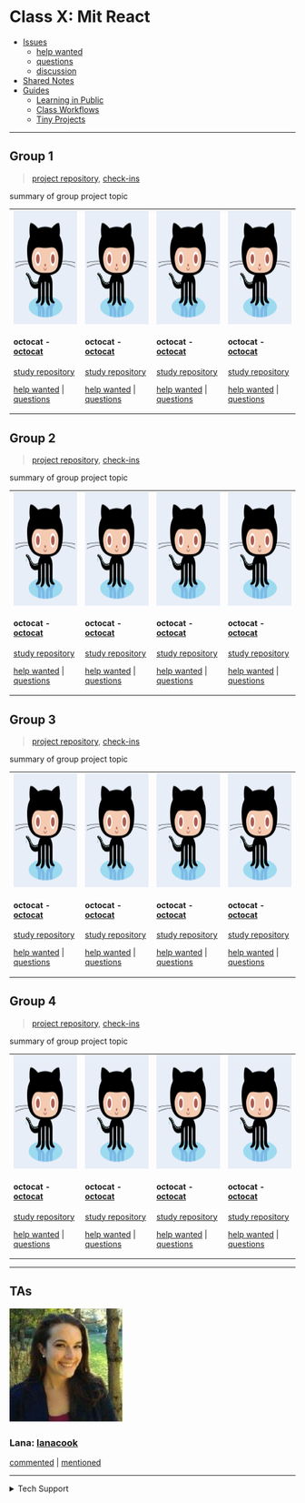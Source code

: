 <!-- BEGIN TOP -->

# Class X: Mit React

- [Issues](https://github.com/fake-class/mit-react/issues?q=is%3Aopen)
  - [help wanted](https://github.com/fake-class/mit-react/issues?q=label%3A%22help%20wanted%22+is%3Aopen)
  - [questions](https://github.com/fake-class/mit-react/issues?q=label%3Aquestion+is%3Aopen)
  - [discussion](https://github.com/fake-class/mit-react/issues?q=label%3Adiscussion+is%3Aopen)
- [Shared Notes](./shared-notes)
- [Guides](./guides)
  - [Learning in Public](./guides/learning-in-public)
  - [Class Workflows](./guides/class-workflows)
  - [Tiny Projects](./guides/tiny-projects)

---

<!-- END TOP -->

<!-- BEGIN GROUPS -->

## Group 1

> [project repository](link-to-project-repo),
> [check-ins](https://github.com/fake-class/mit-react/issues?q=label%3Acheck-in+label%3A%22Group%201%22)

summary of group project topic

<table><tr><td>

<img src="./admin/assets/avatars/octocat.png" height="200px" width="200px" alt="octocat avatar" />

<h4 id="octocat">octocat - <a href="https://github.com/octocat">octocat</a></h4>

[study repository](https://github.com/octocat/learning-in-public)

[help wanted](https://github.com/fake-class/mit-react/issues/?q=author%3Aoctocat+label%3A%22help%20wanted%22)
\|
[questions](https://github.com/fake-class/mit-react/issues/?q=author%3Aoctocat+label%3A%22question%22)

</td><td>

<img src="./admin/assets/avatars/octocat.png" height="200px" width="200px" alt="octocat avatar" />

<h4 id="octocat">octocat - <a href="https://github.com/octocat">octocat</a></h4>

[study repository](https://github.com/octocat/learning-in-public)

[help wanted](https://github.com/fake-class/mit-react/issues/?q=author%3Aoctocat+label%3A%22help%20wanted%22)
\|
[questions](https://github.com/fake-class/mit-react/issues/?q=author%3Aoctocat+label%3A%22question%22)

</td><td>

<img src="./admin/assets/avatars/octocat.png" height="200px" width="200px" alt="octocat avatar" />

<h4 id="octocat">octocat - <a href="https://github.com/octocat">octocat</a></h4>

[study repository](https://github.com/octocat/learning-in-public)

[help wanted](https://github.com/fake-class/mit-react/issues/?q=author%3Aoctocat+label%3A%22help%20wanted%22)
\|
[questions](https://github.com/fake-class/mit-react/issues/?q=author%3Aoctocat+label%3A%22question%22)

</td><td>

<img src="./admin/assets/avatars/octocat.png" height="200px" width="200px" alt="octocat avatar" />

<h4 id="octocat">octocat - <a href="https://github.com/octocat">octocat</a></h4>

[study repository](https://github.com/octocat/learning-in-public)

[help wanted](https://github.com/fake-class/mit-react/issues/?q=author%3Aoctocat+label%3A%22help%20wanted%22)
\|
[questions](https://github.com/fake-class/mit-react/issues/?q=author%3Aoctocat+label%3A%22question%22)

</td></tr></table>

## Group 2

> [project repository](link-to-project-repo),
> [check-ins](https://github.com/fake-class/mit-react/issues?q=label%3Acheck-in+label%3A%22Group%202%22)

summary of group project topic

<table><tr><td>

<img src="./admin/assets/avatars/octocat.png" height="200px" width="200px" alt="octocat avatar" />

<h4 id="octocat">octocat - <a href="https://github.com/octocat">octocat</a></h4>

[study repository](https://github.com/octocat/learning-in-public)

[help wanted](https://github.com/fake-class/mit-react/issues/?q=author%3Aoctocat+label%3A%22help%20wanted%22)
\|
[questions](https://github.com/fake-class/mit-react/issues/?q=author%3Aoctocat+label%3A%22question%22)

</td><td>

<img src="./admin/assets/avatars/octocat.png" height="200px" width="200px" alt="octocat avatar" />

<h4 id="octocat">octocat - <a href="https://github.com/octocat">octocat</a></h4>

[study repository](https://github.com/octocat/learning-in-public)

[help wanted](https://github.com/fake-class/mit-react/issues/?q=author%3Aoctocat+label%3A%22help%20wanted%22)
\|
[questions](https://github.com/fake-class/mit-react/issues/?q=author%3Aoctocat+label%3A%22question%22)

</td><td>

<img src="./admin/assets/avatars/octocat.png" height="200px" width="200px" alt="octocat avatar" />

<h4 id="octocat">octocat - <a href="https://github.com/octocat">octocat</a></h4>

[study repository](https://github.com/octocat/learning-in-public)

[help wanted](https://github.com/fake-class/mit-react/issues/?q=author%3Aoctocat+label%3A%22help%20wanted%22)
\|
[questions](https://github.com/fake-class/mit-react/issues/?q=author%3Aoctocat+label%3A%22question%22)

</td><td>

<img src="./admin/assets/avatars/octocat.png" height="200px" width="200px" alt="octocat avatar" />

<h4 id="octocat">octocat - <a href="https://github.com/octocat">octocat</a></h4>

[study repository](https://github.com/octocat/learning-in-public)

[help wanted](https://github.com/fake-class/mit-react/issues/?q=author%3Aoctocat+label%3A%22help%20wanted%22)
\|
[questions](https://github.com/fake-class/mit-react/issues/?q=author%3Aoctocat+label%3A%22question%22)

</td></tr></table>

## Group 3

> [project repository](link-to-project-repo),
> [check-ins](https://github.com/fake-class/mit-react/issues?q=label%3Acheck-in+label%3A%22Group%203%22)

summary of group project topic

<table><tr><td>

<img src="./admin/assets/avatars/octocat.png" height="200px" width="200px" alt="octocat avatar" />

<h4 id="octocat">octocat - <a href="https://github.com/octocat">octocat</a></h4>

[study repository](https://github.com/octocat/learning-in-public)

[help wanted](https://github.com/fake-class/mit-react/issues/?q=author%3Aoctocat+label%3A%22help%20wanted%22)
\|
[questions](https://github.com/fake-class/mit-react/issues/?q=author%3Aoctocat+label%3A%22question%22)

</td><td>

<img src="./admin/assets/avatars/octocat.png" height="200px" width="200px" alt="octocat avatar" />

<h4 id="octocat">octocat - <a href="https://github.com/octocat">octocat</a></h4>

[study repository](https://github.com/octocat/learning-in-public)

[help wanted](https://github.com/fake-class/mit-react/issues/?q=author%3Aoctocat+label%3A%22help%20wanted%22)
\|
[questions](https://github.com/fake-class/mit-react/issues/?q=author%3Aoctocat+label%3A%22question%22)

</td><td>

<img src="./admin/assets/avatars/octocat.png" height="200px" width="200px" alt="octocat avatar" />

<h4 id="octocat">octocat - <a href="https://github.com/octocat">octocat</a></h4>

[study repository](https://github.com/octocat/learning-in-public)

[help wanted](https://github.com/fake-class/mit-react/issues/?q=author%3Aoctocat+label%3A%22help%20wanted%22)
\|
[questions](https://github.com/fake-class/mit-react/issues/?q=author%3Aoctocat+label%3A%22question%22)

</td><td>

<img src="./admin/assets/avatars/octocat.png" height="200px" width="200px" alt="octocat avatar" />

<h4 id="octocat">octocat - <a href="https://github.com/octocat">octocat</a></h4>

[study repository](https://github.com/octocat/learning-in-public)

[help wanted](https://github.com/fake-class/mit-react/issues/?q=author%3Aoctocat+label%3A%22help%20wanted%22)
\|
[questions](https://github.com/fake-class/mit-react/issues/?q=author%3Aoctocat+label%3A%22question%22)

</td></tr></table>

## Group 4

> [project repository](link-to-project-repo),
> [check-ins](https://github.com/fake-class/mit-react/issues?q=label%3Acheck-in+label%3A%22Group%204%22)

summary of group project topic

<table><tr><td>

<img src="./admin/assets/avatars/octocat.png" height="200px" width="200px" alt="octocat avatar" />

<h4 id="octocat">octocat - <a href="https://github.com/octocat">octocat</a></h4>

[study repository](https://github.com/octocat/learning-in-public)

[help wanted](https://github.com/fake-class/mit-react/issues/?q=author%3Aoctocat+label%3A%22help%20wanted%22)
\|
[questions](https://github.com/fake-class/mit-react/issues/?q=author%3Aoctocat+label%3A%22question%22)

</td><td>

<img src="./admin/assets/avatars/octocat.png" height="200px" width="200px" alt="octocat avatar" />

<h4 id="octocat">octocat - <a href="https://github.com/octocat">octocat</a></h4>

[study repository](https://github.com/octocat/learning-in-public)

[help wanted](https://github.com/fake-class/mit-react/issues/?q=author%3Aoctocat+label%3A%22help%20wanted%22)
\|
[questions](https://github.com/fake-class/mit-react/issues/?q=author%3Aoctocat+label%3A%22question%22)

</td><td>

<img src="./admin/assets/avatars/octocat.png" height="200px" width="200px" alt="octocat avatar" />

<h4 id="octocat">octocat - <a href="https://github.com/octocat">octocat</a></h4>

[study repository](https://github.com/octocat/learning-in-public)

[help wanted](https://github.com/fake-class/mit-react/issues/?q=author%3Aoctocat+label%3A%22help%20wanted%22)
\|
[questions](https://github.com/fake-class/mit-react/issues/?q=author%3Aoctocat+label%3A%22question%22)

</td><td>

<img src="./admin/assets/avatars/octocat.png" height="200px" width="200px" alt="octocat avatar" />

<h4 id="octocat">octocat - <a href="https://github.com/octocat">octocat</a></h4>

[study repository](https://github.com/octocat/learning-in-public)

[help wanted](https://github.com/fake-class/mit-react/issues/?q=author%3Aoctocat+label%3A%22help%20wanted%22)
\|
[questions](https://github.com/fake-class/mit-react/issues/?q=author%3Aoctocat+label%3A%22question%22)

</td></tr></table>

---

<!-- END GROUPS -->

<!-- BEGIN TAS -->

## TAs

<img src="./admin/assets/avatars/lanacook.png" height="200px" width="200px" alt="lanacook avatar" />

<h3 id="lanacook">Lana: <a href="https://github.com/lanacook">lanacook</a></h3>

<a href="https://github.com/fake-class/mit-react/issues?q=commenter%3Alanacook">commented</a>
\|
<a href="https://github.com/fake-class/mit-react/issues?q=mentions%3Alanacook">mentioned</a>

---

<!-- END TAS -->

<!-- BEGIN TECHSUPPORT -->
<details>
<summary>Tech Support</summary>

<a href="https://rubberduckdebugging.com/" target="_blank"><img alt="Rubber Ducky" src="./admin/assets/rubber-ducky.png"/></a>

</details>

<!-- END TECHSUPPORT -->
